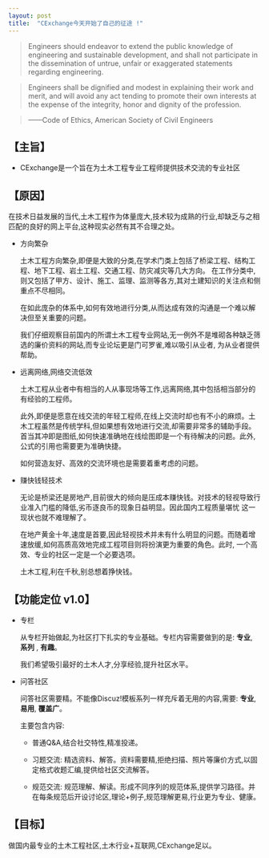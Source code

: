 ```yaml
---
layout: post
title:  "CExchange今天开始了自己的征途 !"
---
```



> Engineers should endeavor to extend the public knowledge of engineering and sustainable development,
  and shall not participate in the dissemination of untrue, unfair or exaggerated statements regarding engineering.

> Engineers shall be dignified and modest in explaining their work and merit,
  and will avoid any act tending to promote their own interests at the expense of the integrity, honor and dignity of the profession.

>  ——Code of Ethics, American Society of Civil Engineers


## 【主旨】

  * CExchange是一个旨在为土木工程专业工程师提供技术交流的专业社区


## 【原因】

在技术日益发展的当代,土木工程作为体量庞大,技术较为成熟的行业,却缺乏与之相匹配的良好的网上平台,这种现实必然有其不合理之处。

  * 方向繁杂

    土木工程方向繁杂,即便是大致的分类,在学术门类上包括了桥梁工程、结构工程、地下工程、岩土工程、交通工程、防灾减灾等几大方向。
    在工作分类中,则又包括了甲方、设计、施工、监理、监测等各方,其对土建知识的关注点和侧重点不尽相同。

    在如此庞杂的体系中,如何有效地进行分类,从而达成有效的沟通是一个难以解决但至关重要的问题。

    我们仔细观察目前国内的所谓土木工程专业网站,无一例外不是堆砌各种缺乏筛选的廉价资料的网站,而专业论坛更是门可罗雀,难以吸引从业者,
  为从业者提供帮助。

  * 远离网络,网络交流低效

    土木工程从业者中有相当的人从事现场等工作,远离网络,其中包括相当部分的有经验的工程师。

    此外,即便是愿意在线交流的年轻工程师,在线上交流时却也有不小的麻烦。土木工程虽然是传统学科,但如果想有效地进行交流,却需要非常多的辅助手段。
    首当其冲即是图纸,如何快速准确地在线绘图即是一个有待解决的问题。此外,公式的引用也需要更为准确快捷。

    如何营造友好、高效的交流环境也是需要着重考虑的问题。

  * 赚快钱轻技术

    无论是桥梁还是房地产,目前很大的倾向是压成本赚快钱。对技术的轻视导致行业准入门槛的降低,劣币逐良币的现象日益明显。因此国内工程质量堪忧
    这一现状也就不难理解了。

    在地产黄金十年,速度是首要,因此轻视技术并未有什么明显的问题。而随着增速放缓,如何高质高效地完成工程项目则将扮演更为重要的角色。此时,
    一个高效、专业的社区一定是一个必要选项。

    土木工程,利在千秋,别总想着挣快钱。


## 【功能定位 v1.0】

  * 专栏

    从专栏开始做起,为社区打下扎实的专业基础。专栏内容需要做到的是: **专业**, **系列** , **有趣**。

    我们希望吸引最好的土木人才,分享经验,提升社区水平。

  * 问答社区

    问答社区需要精。不能像Discuz!模板系列一样充斥着无用的内容,需要: **专业**, **易用**, **覆盖广**。

    主要包含内容:

    * 普通Q&A,结合社交特性,精准投递。

    * 习题交流: 精选资料、解答。资料需要精,拒绝扫描、照片等廉价方式,以固定格式收题汇编,提供给社区交流解答。

    * 规范交流: 规范理解、解读。形成不同序列的规范体系,提供学习路径。并在每条规范后开设讨论区,理论+例子,规范理解更易,行业更为专业、健康。

## 【目标】

  做国内最专业的土木工程社区,土木行业+互联网,CExchange足以。
